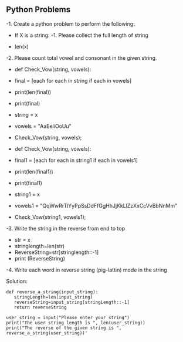 
## Python Problems ##


-1. Create a python problem to perform the following:
- If X is a string:
-1. Please collect the full length of string
 
- len(x)
 
 -2. Please count total vowel and consonant in the given string.
 
- def Check_Vow(string, vowels): 
-    final = [each for each in string if each in vowels] 
-    print(len(final)) 
-    print(final) 
       
- string = x
- vowels = "AaEeIiOoUu"
- Check_Vow(string, vowels); 

- def Check_Vow(string, vowels): 
-    final1 = [each for each in string1 if each in vowels1] 
-    print(len(final1)) 
-    print(final1) 
       
- string1 = x
- vowels1 = "QqWwRrTtYyPpSsDdFfGgHhJjKkLlZzXxCcVvBbNnMm"
- Check_Vow(string1, vowels1); 

-3. Write the string in the reverse from end to top
 
- str = x 
- stringlength=len(str)
- ReverseString=str[stringlength::-1]
- print (ReverseString)

-4. Write each word in reverse string (pig-lattin) mode in the string
 
 Solution:
 
 ```
 def reverse_a_string(input_string):
    stringLength=len(input_string)
    reverseString=input_string[stringLength::-1]
    return reverseString
    
user_string = input("Please enter your string")
print("The user string length is ", len(user_string))
print("The reverse of the given string is ", reverse_a_string(user_string))'    
 ```
